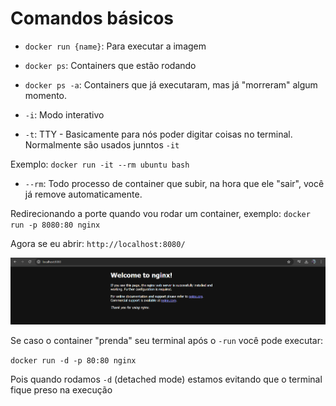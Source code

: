 # Comandos básicos 

- `docker run {name}`: Para executar a imagem

- `docker ps`: Containers que estão rodando

- `docker ps -a`: Containers que já executaram, mas já "morreram" algum momento.

- `-i`: Modo interativo
- `-t`: TTY - Basicamente para nós poder digitar coisas no terminal. Normalmente são usados junntos `-it`

Exemplo: `docker run -it --rm ubuntu bash`

- `--rm`: Todo processo de container que subir, na hora que ele "sair", você já remove automaticamente.

Redirecionando a porte quando vou rodar um container, exemplo:
`docker run -p 8080:80 nginx`

Agora se eu abrir: `http://localhost:8080/`

<img src="./welcomeToNginx.png" />

Se caso o container "prenda" seu terminal após o `-run` você pode executar:

`docker run -d -p 80:80 nginx`

Pois quando rodamos `-d` (detached mode) estamos evitando que o terminal fique preso na execução
